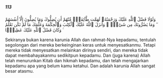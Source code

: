 ##### 113

<span class="ayah">وَلَوْلَا فَضْلُ ٱللَّهِ عَلَيْكَ وَرَحْمَتُهُۥ لَهَمَّت طَّآئِفَةٌۭ مِّنْهُمْ أَن يُضِلُّوكَ وَمَا يُضِلُّونَ إِلَّآ أَنفُسَهُمْ ۖ وَمَا يَضُرُّونَكَ مِن شَىْءٍۢ ۚ وَأَنزَلَ ٱللَّهُ عَلَيْكَ ٱلْكِتَٰبَ وَٱلْحِكْمَةَ وَعَلَّمَكَ مَا لَمْ تَكُن تَعْلَمُ ۚ وَكَانَ فَضْلُ ٱللَّهِ عَلَيْكَ عَظِيمًۭا</span>

<span class="ayah_translation">Sekiranya bukan karena karunia Allah dan rahmat-Nya kepadamu, tentulah segolongan dari mereka berkeinginan keras untuk menyesatkanmu. Tetapi mereka tidak menyesatkan melainkan dirinya sendiri, dan mereka tidak dapat membahayakanmu sedikitpun kepadamu. Dan (juga karena) Allah telah menurunkan Kitab dan hikmah kepadamu, dan telah mengajarkan kepadamu apa yang belum kamu ketahui. Dan adalah karunia Allah sangat besar atasmu.</span>

